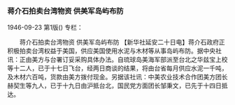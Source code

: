 ### 蒋介石拍卖台湾物资  供美军岛屿布防

1946-09-23
第1版()
专栏：

　　蒋介石拍卖台湾物资
    供美军岛屿布防
    【新华社延安二十日电】蒋介石政府正积极拍卖台湾权益于美国，供应美国使用水泥与木材等从事岛屿布防。据中央社讯：正由美方与台署订妥采购具体办法。自琉球岛美海军部派至台北之华兹宝上校等十二人，已于十七日飞台，经两日商谈的结果，将由台省每月供应水泥一千吨，及木材六百吨，货款由美方拨付现金。另据该社讯：中美农业技术合作团美方团长赫契生等九人，已于十九日由沪抵台北，国民党方面团长邹秉文，已先于十四日抵达。
